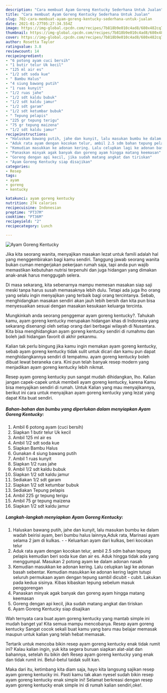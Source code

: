 ```yaml
---
description: "Cara membuat Ayam Goreng Kentucky Sederhana Untuk Jualan"
title: "Cara membuat Ayam Goreng Kentucky Sederhana Untuk Jualan"
slug: 702-cara-membuat-ayam-goreng-kentucky-sederhana-untuk-jualan
date: 2021-01-27T05:27:34.554Z
image: https://img-global.cpcdn.com/recipes/7b818b9e010c4ad8/680x482cq70/ayam-goreng-kentucky-foto-resep-utama.jpg
thumbnail: https://img-global.cpcdn.com/recipes/7b818b9e010c4ad8/680x482cq70/ayam-goreng-kentucky-foto-resep-utama.jpg
cover: https://img-global.cpcdn.com/recipes/7b818b9e010c4ad8/680x482cq70/ayam-goreng-kentucky-foto-resep-utama.jpg
author: Rosetta Taylor
ratingvalue: 3.8
reviewcount: 14
recipeingredient:
- "6 potong ayam cuci bersih"
- "1 butir telur Uk kecil"
- "125 ml air es"
- "1/2 sdt soda kue"
- " Bambu Halus"
- "4 siung bawang putih"
- "1 ruas kunyit"
- "1/2 ruas jahe"
- "1/2 sdt kaldu bubuk"
- "1/2 sdt kaldu jamur"
- "1/2 sdt garam"
- "1/2 sdt ketumbar bubuk"
- " Tepung pelapis"
- "225 gr tepung terigu"
- "75 gr tepung maizena"
- "1/2 sdt kaldu jamur"
recipeinstructions:
- "Haluskan bawang putih, jahe dan kunyit, lalu masukan bumbu ke dalam wadah beirisi ayam, beri bumbu halus lainnya,Aduk rata, Marinasi ayam selama 2 jam di kulkas.   Keluarkan ayam dari kulkas, beri kocokan telur"
- "Aduk rata ayam dengan kocokan telur, ambil 2.5 sdm bahan tepung pelapis kemudian beri soda kue dan air es. Aduk hingga tidak ada yang menggumpal. Masukan 2 potong ayam ke dalam adonan nasah"
- "Kemudian masukkan ke adonan kering. Lalu celupkan lagi ke adonan basah sebentar. Kemudian masukkan ke adonan kering lagim tutupi seluruh permukaan ayam dengan tepung sambil dicubit - cubit. Lakukan pada kedua sisinya. Kibas kibaskan tepung sebelum masuk penggorengan"
- "Panaskan minyak agak banyak dan goreng ayam hingga matang keemasan"
- "Goreng dengan api kecil, jika sudah matang angkat dan tiriskan"
- "Ayam Goreng Kentucky siap disajikan"
categories:
- Resep
tags:
- ayam
- goreng
- kentucky

katakunci: ayam goreng kentucky 
nutrition: 274 calories
recipecuisine: Indonesian
preptime: "PT37M"
cooktime: "PT36M"
recipeyield: "2"
recipecategory: Lunch

---
```



![Ayam Goreng Kentucky](https://img-global.cpcdn.com/recipes/7b818b9e010c4ad8/680x482cq70/ayam-goreng-kentucky-foto-resep-utama.jpg)

Jika kita seorang wanita, menyajikan masakan lezat untuk famili adalah hal yang menggembirakan bagi kamu sendiri. Tanggung jawab seorang  wanita bukan cuman mengerjakan pekerjaan rumah saja, tapi anda pun wajib memastikan kebutuhan nutrisi terpenuhi dan juga hidangan yang dimakan anak-anak harus menggugah selera.

Di masa  sekarang, kita sebenarnya mampu memesan masakan siap saji meski tanpa harus susah memasaknya lebih dulu. Tetapi ada juga lho orang yang selalu ingin menyajikan yang terbaik bagi orang tercintanya. Sebab, menghidangkan masakan sendiri akan jauh lebih bersih dan kita pun bisa menyesuaikan sesuai dengan masakan kesukaan keluarga tercinta. 



Mungkinkah anda seorang penggemar ayam goreng kentucky?. Tahukah kamu, ayam goreng kentucky merupakan hidangan khas di Indonesia yang sekarang disenangi oleh setiap orang dari berbagai wilayah di Nusantara. Kita bisa menghidangkan ayam goreng kentucky sendiri di rumahmu dan boleh jadi hidangan favorit di akhir pekanmu.

Kalian tak perlu bingung jika kamu ingin memakan ayam goreng kentucky, sebab ayam goreng kentucky tidak sulit untuk dicari dan kamu pun dapat menghidangkannya sendiri di tempatmu. ayam goreng kentucky boleh dibuat lewat beraneka cara. Kini pun telah banyak resep modern yang menjadikan ayam goreng kentucky lebih nikmat.

Resep ayam goreng kentucky pun sangat mudah dihidangkan, lho. Kalian jangan capek-capek untuk membeli ayam goreng kentucky, karena Kamu bisa menyajikan sendiri di rumah. Untuk Kalian yang mau menyajikannya, berikut ini cara untuk menyajikan ayam goreng kentucky yang lezat yang dapat Kita buat sendiri.

<!--inarticleads1-->

##### Bahan-bahan dan bumbu yang diperlukan dalam menyiapkan Ayam Goreng Kentucky:

1. Ambil 6 potong ayam (cuci bersih)
1. Siapkan 1 butir telur Uk kecil
1. Ambil 125 ml air es
1. Ambil 1/2 sdt soda kue
1. Siapkan  Bambu Halus
1. Gunakan 4 siung bawang putih
1. Ambil 1 ruas kunyit
1. Siapkan 1/2 ruas jahe
1. Ambil 1/2 sdt kaldu bubuk
1. Siapkan 1/2 sdt kaldu jamur
1. Sediakan 1/2 sdt garam
1. Siapkan 1/2 sdt ketumbar bubuk
1. Sediakan  Tepung pelapis
1. Ambil 225 gr tepung terigu
1. Ambil 75 gr tepung maizena
1. Siapkan 1/2 sdt kaldu jamur




<!--inarticleads2-->

##### Langkah-langkah menyiapkan Ayam Goreng Kentucky:

1. Haluskan bawang putih, jahe dan kunyit, lalu masukan bumbu ke dalam wadah beirisi ayam, beri bumbu halus lainnya,Aduk rata, Marinasi ayam selama 2 jam di kulkas.  -  - Keluarkan ayam dari kulkas, beri kocokan telur
1. Aduk rata ayam dengan kocokan telur, ambil 2.5 sdm bahan tepung pelapis kemudian beri soda kue dan air es. Aduk hingga tidak ada yang menggumpal. Masukan 2 potong ayam ke dalam adonan nasah
1. Kemudian masukkan ke adonan kering. Lalu celupkan lagi ke adonan basah sebentar. Kemudian masukkan ke adonan kering lagim tutupi seluruh permukaan ayam dengan tepung sambil dicubit - cubit. Lakukan pada kedua sisinya. Kibas kibaskan tepung sebelum masuk penggorengan
1. Panaskan minyak agak banyak dan goreng ayam hingga matang keemasan
1. Goreng dengan api kecil, jika sudah matang angkat dan tiriskan
1. Ayam Goreng Kentucky siap disajikan




Wah ternyata cara buat ayam goreng kentucky yang mantab simple ini mudah banget ya! Kita semua mampu mencobanya. Resep ayam goreng kentucky Sangat cocok sekali buat kamu yang baru mau belajar memasak maupun untuk kalian yang telah hebat memasak.

Tertarik untuk mencoba bikin resep ayam goreng kentucky enak tidak rumit ini? Kalau kalian ingin, yuk kita segera buruan siapkan alat-alat dan bahannya, setelah itu bikin deh Resep ayam goreng kentucky yang enak dan tidak rumit ini. Betul-betul taidak sulit kan. 

Maka dari itu, ketimbang kita diam saja, hayo kita langsung sajikan resep ayam goreng kentucky ini. Pasti kamu tak akan nyesel sudah bikin resep ayam goreng kentucky enak simple ini! Selamat berkreasi dengan resep ayam goreng kentucky enak simple ini di rumah kalian sendiri,oke!.

